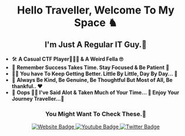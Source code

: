 
<h1 align="center"> Hello Traveller, Welcome To My Space ♞  </h1>

<h2 align="center"> I'm Just A Regular IT Guy.🤫 </h2>

- 🛠️ **A Casual CTF Player🤦🏽‍♂️ & A Weird Fella 🙄** 
- 🥅 **Remember Success Takes Time. Stay Focused & Be Patient** 🤗 
- 🏋🏻 **You have To Keep Getting Better. Little By Little, Day By Day... 🥳**
- 🤝 **Always Be Kind, Be Genuine, Be Thoughtful But Most of All, Be thankful.. ❤️**
- 🤡 **Oops 🤦‍♂️ I've Said Alot & Taken Much of Your Time... 🤭 Enjoy Your Journey Traveller...🥳**

<h3 align="center"> You Might Want To Check These.🤫 </h3>

<div id="badges" align="center">
  <a href="https://r0b0tg4ng.github.io/">
    <img src="https://img.shields.io/badge/website-000000?style=for-the-badge&logo=About.me&logoColor=gold" alt="Website Badge"/>
  </a>
  <a href="https://www.youtube.com/channel/UCSY-pfwuYspZFlRsO7vBfIQ/">
    <img src="https://img.shields.io/badge/YouTube-red?style=for-the-badge&logo=youtube&logoColor=white" alt="Youtube Badge"/>
  </a>
  <a href="https://twitter.com/r0b0tg4ng/">
    <img src="https://img.shields.io/badge/Twitter-blue?style=for-the-badge&logo=twitter&logoColor=white" alt="Twitter Badge"/>
  </a>
</div>

